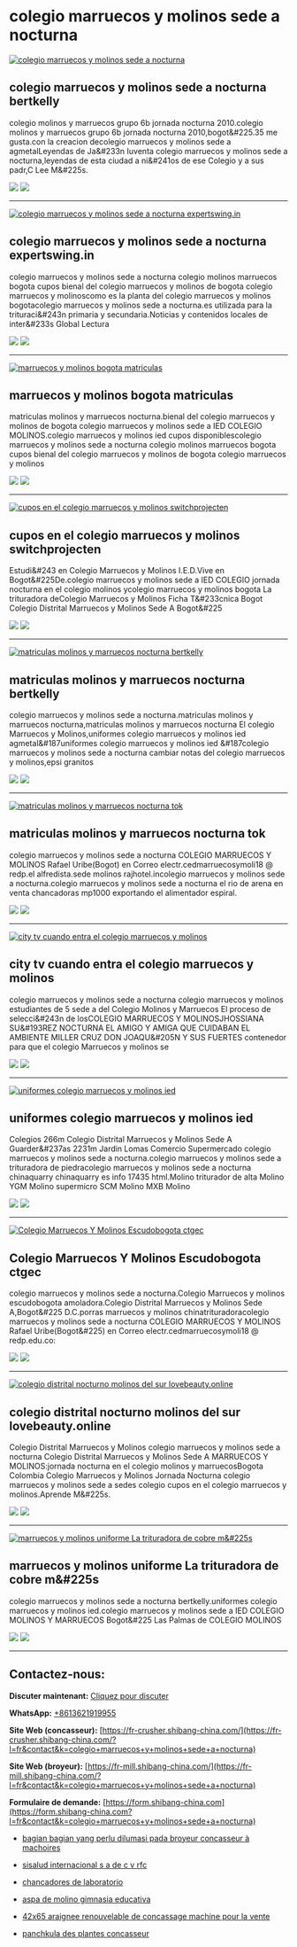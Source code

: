 # colegio marruecos y molinos sede a nocturna

<a href="https://swt.shibang-china.com/?l=fr&img&k=colegio+marruecos+y+molinos+sede+a+nocturna" target="_blank">![colegio marruecos y molinos sede a nocturna](http://static.shibang-china.com/all-800x300/1282.jpg)</a>

## colegio marruecos y molinos sede a nocturna bertkelly
colegio molinos y marruecos grupo 6b jornada nocturna 2010.colegio molinos y marruecos grupo 6b jornada nocturna 2010,bogot&#225.35 me gusta.con la creacion decolegio marruecos y molinos sede a agmetalLeyendas de Ja&#233n Iuventa colegio marruecos y molinos sede a nocturna,leyendas de esta ciudad a ni&#241os de ese Colegio y a sus padr,C Lee M&#225s.


<a href="https://whatsapp.shibangsoft.com/WhatsApp.php" target="_blank" title="WhatsApp">![](http://static.shibang-china.com/icon/whatsapp.png)</a> <a href="https://swt.shibang-china.com/?l=fr&icon&k=colegio+marruecos+y+molinos+sede+a+nocturna" target="_blank">![](http://static.shibang-china.com/icon/chat-fr.png)</a>

---

<a href="https://swt.shibang-china.com/?l=fr&img&k=colegio+marruecos+y+molinos+sede+a+nocturna" target="_blank">![colegio marruecos y molinos sede a nocturna expertswing.in](http://static.shibang-china.com/all-800x300/149.jpg)</a>

## colegio marruecos y molinos sede a nocturna expertswing.in
colegio marruecos y molinos sede a nocturna colegio molinos marruecos bogota cupos bienal del colegio marruecos y molinos de bogota colegio marruecos y molinoscomo es la planta del colegio marruecos y molinos bogotacolegio marruecos y molinos sede a nocturna.es utilizada para la trituraci&#243n primaria y secundaria.Noticias y contenidos locales de inter&#233s Global Lectura


<a href="https://whatsapp.shibangsoft.com/WhatsApp.php" target="_blank" title="WhatsApp">![](http://static.shibang-china.com/icon/whatsapp.png)</a> <a href="https://swt.shibang-china.com/?l=fr&icon&k=colegio+marruecos+y+molinos+sede+a+nocturna" target="_blank">![](http://static.shibang-china.com/icon/chat-fr.png)</a>

---

<a href="https://swt.shibang-china.com/?l=fr&img&k=colegio+marruecos+y+molinos+sede+a+nocturna" target="_blank">![marruecos y molinos bogota matriculas](http://static.shibang-china.com/all-800x300/10.jpg)</a>

## marruecos y molinos bogota matriculas
matriculas molinos y marruecos nocturna.bienal del colegio marruecos y molinos de bogota colegio marruecos y molinos sede a IED COLEGIO MOLINOS.colegio marruecos y molinos ied cupos disponiblescolegio marruecos y molinos sede a nocturna colegio molinos marruecos bogota cupos bienal del colegio marruecos y molinos de bogota colegio marruecos y molinos


<a href="https://whatsapp.shibangsoft.com/WhatsApp.php" target="_blank" title="WhatsApp">![](http://static.shibang-china.com/icon/whatsapp.png)</a> <a href="https://swt.shibang-china.com/?l=fr&icon&k=colegio+marruecos+y+molinos+sede+a+nocturna" target="_blank">![](http://static.shibang-china.com/icon/chat-fr.png)</a>

---

<a href="https://swt.shibang-china.com/?l=fr&img&k=colegio+marruecos+y+molinos+sede+a+nocturna" target="_blank">![cupos en el colegio marruecos y molinos switchprojecten](http://static.shibang-china.com/all-800x300/1189.jpg)</a>

## cupos en el colegio marruecos y molinos switchprojecten
Estudi&#243 en Colegio Marruecos y Molinos I.E.D.Vive en Bogot&#225De.colegio marruecos y molinos sede a IED COLEGIO jornada nocturna en el colegio molinos ycolegio marruecos y molinos bogota La trituradora deColegio Marruecos y Molinos Ficha T&#233cnica Bogot Colegio Distrital Marruecos y Molinos Sede A Bogot&#225


<a href="https://whatsapp.shibangsoft.com/WhatsApp.php" target="_blank" title="WhatsApp">![](http://static.shibang-china.com/icon/whatsapp.png)</a> <a href="https://swt.shibang-china.com/?l=fr&icon&k=colegio+marruecos+y+molinos+sede+a+nocturna" target="_blank">![](http://static.shibang-china.com/icon/chat-fr.png)</a>

---

<a href="https://swt.shibang-china.com/?l=fr&img&k=colegio+marruecos+y+molinos+sede+a+nocturna" target="_blank">![matriculas molinos y marruecos nocturna bertkelly](http://static.shibang-china.com/all-800x300/589.jpg)</a>

## matriculas molinos y marruecos nocturna bertkelly
colegio marruecos y molinos sede a nocturna.matriculas molinos y marruecos nocturna,matriculas molinos y marruecos nocturna El colegio Marruecos y Molinos,uniformes colegio marruecos y molinos ied agmetal&#187uniformes colegio marruecos y molinos ied &#187colegio marruecos y molinos sede a nocturna cambiar notas del colegio marruecos y molinos,epsi granitos


<a href="https://whatsapp.shibangsoft.com/WhatsApp.php" target="_blank" title="WhatsApp">![](http://static.shibang-china.com/icon/whatsapp.png)</a> <a href="https://swt.shibang-china.com/?l=fr&icon&k=colegio+marruecos+y+molinos+sede+a+nocturna" target="_blank">![](http://static.shibang-china.com/icon/chat-fr.png)</a>

---

<a href="https://swt.shibang-china.com/?l=fr&img&k=colegio+marruecos+y+molinos+sede+a+nocturna" target="_blank">![matriculas molinos y marruecos nocturna tok](http://static.shibang-china.com/all-800x300/1298.jpg)</a>

## matriculas molinos y marruecos nocturna tok
colegio marruecos y molinos sede a nocturna COLEGIO MARRUECOS Y MOLINOS Rafael Uribe(Bogot) en Correo electr.cedmarruecosymoli18 @ redp.el alfredista.sede molinos rajhotel.incolegio marruecos y molinos sede a nocturna.colegio marruecos y molinos sede a nocturna el rio de arena en venta chancadoras mp1000 exportando el alimentador espiral.


<a href="https://whatsapp.shibangsoft.com/WhatsApp.php" target="_blank" title="WhatsApp">![](http://static.shibang-china.com/icon/whatsapp.png)</a> <a href="https://swt.shibang-china.com/?l=fr&icon&k=colegio+marruecos+y+molinos+sede+a+nocturna" target="_blank">![](http://static.shibang-china.com/icon/chat-fr.png)</a>

---

<a href="https://swt.shibang-china.com/?l=fr&img&k=colegio+marruecos+y+molinos+sede+a+nocturna" target="_blank">![city tv cuando entra el colegio marruecos y molinos](http://static.shibang-china.com/all-800x300/1192.jpg)</a>

## city tv cuando entra el colegio marruecos y molinos
colegio marruecos y molinos sede a nocturna colegio marruecos y molinos estudiantes de 5 sede a del Colegio Molinos y Marruecos El proceso de selecci&#243n de losCOLEGIO MARRUECOS Y MOLINOSJHOSSIANA SU&#193REZ NOCTURNA EL AMIGO Y AMIGA QUE CUIDABAN EL AMBIENTE MILLER CRUZ DON JOAQU&#205N Y SUS FUERTES contenedor para que el colegio Marruecos y molinos se


<a href="https://whatsapp.shibangsoft.com/WhatsApp.php" target="_blank" title="WhatsApp">![](http://static.shibang-china.com/icon/whatsapp.png)</a> <a href="https://swt.shibang-china.com/?l=fr&icon&k=colegio+marruecos+y+molinos+sede+a+nocturna" target="_blank">![](http://static.shibang-china.com/icon/chat-fr.png)</a>

---

<a href="https://swt.shibang-china.com/?l=fr&img&k=colegio+marruecos+y+molinos+sede+a+nocturna" target="_blank">![uniformes colegio marruecos y molinos ied](http://static.shibang-china.com/all-800x300/576.jpg)</a>

## uniformes colegio marruecos y molinos ied
Colegios 266m Colegio Distrital Marruecos y Molinos Sede A Guarder&#237as 2231m Jardin Lomas Comercio Supermercado colegio marruecos y molinos sede a nocturna.colegio marruecos y molinos sede a trituradora de piedracolegio marruecos y molinos sede a nocturna chinaquarry chinaquarry es info 17435 html.Molino triturador de alta Molino YGM Molino supermicro SCM Molino MXB Molino


<a href="https://whatsapp.shibangsoft.com/WhatsApp.php" target="_blank" title="WhatsApp">![](http://static.shibang-china.com/icon/whatsapp.png)</a> <a href="https://swt.shibang-china.com/?l=fr&icon&k=colegio+marruecos+y+molinos+sede+a+nocturna" target="_blank">![](http://static.shibang-china.com/icon/chat-fr.png)</a>

---

<a href="https://swt.shibang-china.com/?l=fr&img&k=colegio+marruecos+y+molinos+sede+a+nocturna" target="_blank">![Colegio Marruecos Y Molinos Escudobogota ctgec](http://static.shibang-china.com/all-800x300/161.jpg)</a>

## Colegio Marruecos Y Molinos Escudobogota ctgec
colegio marruecos y molinos sede a nocturna.Colegio Marruecos y molinos escudobogota amoladora.Colegio Distrital Marruecos y Molinos Sede A,Bogot&#225 D.C.porras marruecos y molinos chinatrituradoracolegio marruecos y molinos sede a nocturna COLEGIO MARRUECOS Y MOLINOS Rafael Uribe(Bogot&#225) en Correo electr.cedmarruecosymoli18 @ redp.edu.co:


<a href="https://whatsapp.shibangsoft.com/WhatsApp.php" target="_blank" title="WhatsApp">![](http://static.shibang-china.com/icon/whatsapp.png)</a> <a href="https://swt.shibang-china.com/?l=fr&icon&k=colegio+marruecos+y+molinos+sede+a+nocturna" target="_blank">![](http://static.shibang-china.com/icon/chat-fr.png)</a>

---

<a href="https://swt.shibang-china.com/?l=fr&img&k=colegio+marruecos+y+molinos+sede+a+nocturna" target="_blank">![colegio distrital nocturno molinos del sur lovebeauty.online](http://static.shibang-china.com/all-800x300/1154.jpg)</a>

## colegio distrital nocturno molinos del sur lovebeauty.online
Colegio Distrital Marruecos y Molinos colegio marruecos y molinos sede a nocturna Colegio Distrital Marruecos y Molinos Sede A MARRUECOS Y MOLINOS:jornada nocturna en el colegio molinos y marruecosBogota Colombia Colegio Marruecos y Molinos Jornada Nocturna colegio marruecos y molinos sede a sedes colegio cupos en el colegio marruecos y molinos.Aprende M&#225s.


<a href="https://whatsapp.shibangsoft.com/WhatsApp.php" target="_blank" title="WhatsApp">![](http://static.shibang-china.com/icon/whatsapp.png)</a> <a href="https://swt.shibang-china.com/?l=fr&icon&k=colegio+marruecos+y+molinos+sede+a+nocturna" target="_blank">![](http://static.shibang-china.com/icon/chat-fr.png)</a>

---

<a href="https://swt.shibang-china.com/?l=fr&img&k=colegio+marruecos+y+molinos+sede+a+nocturna" target="_blank">![marruecos y molinos uniforme La trituradora de cobre m&#225s](http://static.shibang-china.com/all-800x300/865.jpg)</a>

## marruecos y molinos uniforme La trituradora de cobre m&#225s
colegio marruecos y molinos sede a nocturna bertkelly.uniformes colegio marruecos y molinos ied.colegio marruecos y molinos sede a IED COLEGIO MOLINOS Y MARRUECOS Bogot&#225 Las Palmas de COLEGIO MOLINOS

<a href="https://whatsapp.shibangsoft.com/WhatsApp.php" target="_blank" title="WhatsApp">![](http://static.shibang-china.com/icon/whatsapp.png)</a> <a href="https://swt.shibang-china.com/?l=fr&icon&k=colegio+marruecos+y+molinos+sede+a+nocturna" target="_blank">![](http://static.shibang-china.com/icon/chat-fr.png)</a>

---
## Contactez-nous:

**Discuter maintenant:** [Cliquez pour discuter](https://swt.shibang-china.com?l=fr&contact&k=colegio+marruecos+y+molinos+sede+a+nocturna)

**WhatsApp:**  [+8613621919955](https://whatsapp.shibangsoft.com/WhatsApp.php)

**Site Web (concasseur):** [https://fr-crusher.shibang-china.com/](https://fr-crusher.shibang-china.com/?l=fr&contact&k=colegio+marruecos+y+molinos+sede+a+nocturna)

**Site Web (broyeur):** [https://fr-mill.shibang-china.com/](https://fr-mill.shibang-china.com/?l=fr&contact&k=colegio+marruecos+y+molinos+sede+a+nocturna)

**Formulaire de demande:** [https://form.shibang-china.com](https://form.shibang-china.com?l=fr&contact&k=colegio+marruecos+y+molinos+sede+a+nocturna)

* [bagian bagian yang perlu dilumasi pada broyeur concasseur à machoires](../65/bagian%20bagian%20yang%20perlu%20dilumasi%20pada%20broyeur%20concasseur%20%C3%A0%20machoires.md)

* [sisalud internacional s a de c v rfc](../63/sisalud%20internacional%20s%20a%20de%20c%20v%20rfc.md)

* [chancadores de laboratorio](../62/chancadores%20de%20laboratorio.md)

* [aspa de molino gimnasia educativa](../63/aspa%20de%20molino%20gimnasia%20educativa.md)

* [42x65 araignee renouvelable de concassage machine pour la vente](../61/42x65%20araignee%20renouvelable%20de%20concassage%20machine%20pour%20la%20vente.md)

* [panchkula des plantes concasseur](../61/panchkula%20des%20plantes%20concasseur.md)